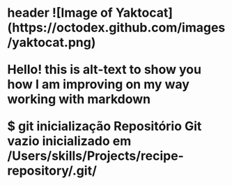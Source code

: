 <h1> header
![Image of Yaktocat](https://octodex.github.com/images/yaktocat.png)

Hello! this is alt-text to show you how I am improving on my way working with markdown

$ git inicialização
Repositório Git vazio inicializado em /Users/skills/Projects/recipe-repository/.git/
